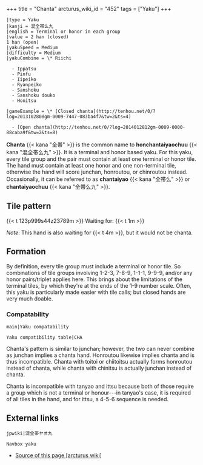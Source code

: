 +++
title = "Chanta"
arcturus_wiki_id = "452"
tags = ["Yaku"]
+++

```yaku
|type = Yaku
|kanji = 混全帯么九
|english = Terminal or honor in each group
|value = 2 han (closed)  
1 han (open)
|yakuSpeed = Medium
|difficulty = Medium
|yakuCombine = \* Riichi

  - Ippatsu
  - Pinfu
  - Iipeiko
  - Ryanpeiko
  - Sanshoku
  - Sanshoku douko
  - Honitsu

|gameExample = \* [Closed chanta](http://tenhou.net/0/?log=2013102808gm-0009-7447-083ba4f7&tw=2&ts=4)

  - [Open chanta](http://tenhou.net/0/?log=2014012812gm-0009-0000-88caba9f&tw=2&ts=8)

```

**Chanta** {{< kana "全帯" >}} is the common name to **honchantaiyaochuu** {{< kana "混全帯么九" >}}. It is a terminal and honor based yaku. For this yaku, every tile group and the pair must contain at least one terminal or honor tile. The hand must contain at least one honor and one non-terminal tile, otherwise the hand will score junchan, honroutou, or chinroutou instead. Occasionally, it can be referred to as **chantaiyao** {{< kana "全帯么" >}} or **chantaiyaochuu** {{< kana "全帯么九" >}}.

## Tile pattern

{{< t 123p999s44z23789m >}} Waiting for: {{< t 1m >}}

*Note*: This hand is also waiting for {{< t 4m >}}, but it would not be chanta.

## Formation

By definition, every tile group must include a terminal or honor tile. So combinations of tile groups involving 1-2-3, 7-8-9, 1-1-1, 9-9-9, and/or any honor pairs/triplet applies here. This brings about the limitations of the terminal tiles, by which they're at the ends of the 1-9 number scale. Often, this yaku is particularly made easier with tile calls; but closed hands are very much doable.

### Compatability

```main|Yaku compatability```

```Yaku compatibility table|CHA```

Chanta's pattern is similar to junchan; however, the two can never combine as junchan implies a chanta hand. Honroutou likewise implies chanta and is thus incompatible. Chanta with toitoi or chiitoitsu actually forms honroutou instead of chanta, while chanta with chinitsu is actually junchan instead of chanta.

Chanta is incompatible with tanyao and ittsu because both of those require a group which is not a terminal or honour---in tanyao's case, it is required of all tiles in the hand, and for ittsu, a 4-5-6 sequence is needed.

## External links

```jpwiki|混全帯ヤオ九```

```Navbox yaku```
- [Source of this page [arcturus wiki]](http://arcturus.su/wiki/Chanta)
